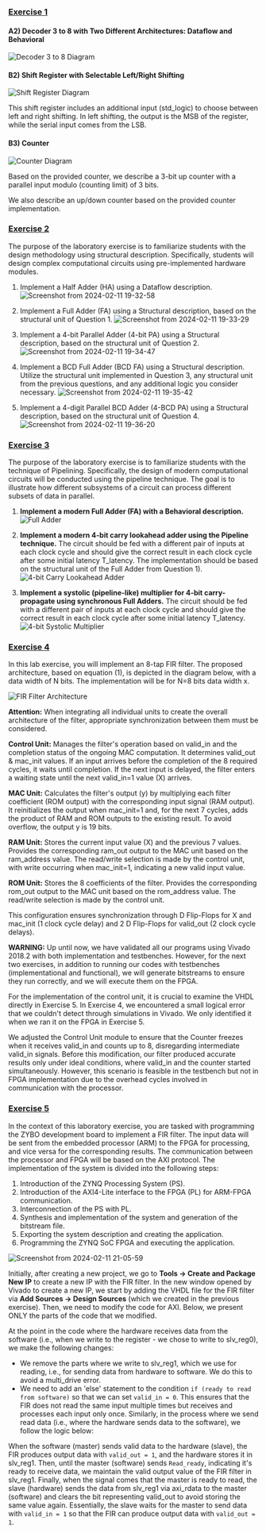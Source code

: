###  [Exercise 1](./VLSI-1(introduction))

#### A2) Decoder 3 to 8 with Two Different Architectures: Dataflow and Behavioral

![Decoder 3 to 8 Diagram](https://github.com/IoannouKon/Digital_VLSI_ntua/assets/132226067/d46f0d9f-b2af-4f60-8923-259df7c5e3dd)

#### B2) Shift Register with Selectable Left/Right Shifting

![Shift Register Diagram](https://github.com/IoannouKon/Digital_VLSI_ntua/assets/132226067/d418ddf7-3f22-473f-ab9b-d0fe5dae0391)

This shift register includes an additional input (std_logic) to choose between left and right shifting. In left shifting, the output is the MSB of the register, while the serial input comes from the LSB.

#### B3) Counter

![Counter Diagram](https://github.com/IoannouKon/Digital_VLSI_ntua/assets/132226067/05d5b783-299d-4745-ba78-f1e087a31fb0)

Based on the provided counter, we describe a 3-bit up counter with a parallel input modulo (counting limit) of 3 bits.

We also describe an up/down counter based on the provided counter implementation.

### [Exercise 2](./VLSI-2(ADDERS))
The purpose of the laboratory exercise is to familiarize students with the design methodology using structural description. Specifically, students will design complex computational circuits using pre-implemented hardware modules.

1) Implement a Half Adder (HA) using a Dataflow description.
![Screenshot from 2024-02-11 19-32-58](https://github.com/IoannouKon/Digital_VLSI_ntua/assets/132226067/0563298d-4dbd-42f7-b2cf-3d3a69382dea)

2) Implement a Full Adder (FA) using a Structural description, based on the structural unit of Question 1.
![Screenshot from 2024-02-11 19-33-29](https://github.com/IoannouKon/Digital_VLSI_ntua/assets/132226067/60f0dc92-2946-462d-a1d3-b91582bf82ba)

3) Implement a 4-bit Parallel Adder (4-bit PA) using a Structural description, based on the structural unit of Question 2.
![Screenshot from 2024-02-11 19-34-47](https://github.com/IoannouKon/Digital_VLSI_ntua/assets/132226067/1c30b92d-1760-4c65-8c78-ec6267e05068)

4) Implement a BCD Full Adder (BCD FA) using a Structural description. Utilize the structural unit implemented in Question 3, any structural unit from the previous questions, and any additional logic you consider necessary.
![Screenshot from 2024-02-11 19-35-42](https://github.com/IoannouKon/Digital_VLSI_ntua/assets/132226067/94d43fa5-39e2-421d-97bc-9c7627b20a27)

5) Implement a 4-digit Parallel BCD Adder (4-BCD PA) using a Structural description, based on the structural unit of Question 4.
![Screenshot from 2024-02-11 19-36-20](https://github.com/IoannouKon/Digital_VLSI_ntua/assets/132226067/af23ff82-83f0-4ec5-81e9-ca380a9e7d6b)

### [Exercise 3](./VLSI-3(Syncronus_FA_and_4_bit_multipliers))

The purpose of the laboratory exercise is to familiarize students with the technique of Pipelining. Specifically, the design of modern computational circuits will be conducted using the pipeline technique. The goal is to illustrate how different subsystems of a circuit can process different subsets of data in parallel.

1) **Implement a modern Full Adder (FA) with a Behavioral description.**
   ![Full Adder](https://github.com/IoannouKon/Digital_VLSI_ntua/assets/132226067/3496d037-4f20-40fb-a0a2-43b15c774602)

2) **Implement a modern 4-bit carry lookahead adder using the Pipeline technique.** The circuit should be fed with a different pair of inputs at each clock cycle and should give the correct result in each clock cycle after some initial latency T_latency. The implementation should be based on the structural unit of the Full Adder from Question 1).
   ![4-bit Carry Lookahead Adder](https://github.com/IoannouKon/Digital_VLSI_ntua/assets/132226067/45d42ae3-135d-44c3-be6d-8f7c1be85d1f)

3) **Implement a systolic (pipeline-like) multiplier for 4-bit carry-propagate using synchronous Full Adders.** The circuit should be fed with a different pair of inputs at each clock cycle and should give the correct result in each clock cycle after some initial latency T_latency.
   ![4-bit Systolic Multiplier](https://github.com/IoannouKon/Digital_VLSI_ntua/assets/132226067/a9d798f4-dcdd-49ea-8b5b-d6a189945267)
### [Exercise 4](./VlSI-4(FIR))

In this lab exercise, you will implement an 8-tap FIR filter. The proposed architecture, based on equation (1), is depicted in the diagram below, with a data width of N bits. The implementation will be for N=8 bits data width x.

![FIR Filter Architecture](https://github.com/IoannouKon/Digital_VLSI_ntua/assets/132226067/e5b2050b-11a3-4cb0-ac12-d5bea76e5b83)

**Attention:** When integrating all individual units to create the overall architecture of the filter, appropriate synchronization between them must be considered.

**Control Unit:** Manages the filter's operation based on valid_in and the completion status of the ongoing MAC computation. It determines valid_out & mac_init values. If an input arrives before the completion of the 8 required cycles, it waits until completion. If the next input is delayed, the filter enters a waiting state until the next valid_in=1 value (X) arrives.

**MAC Unit:** Calculates the filter's output (y) by multiplying each filter coefficient (ROM output) with the corresponding input signal (RAM output). It reinitializes the output when mac_init=1 and, for the next 7 cycles, adds the product of RAM and ROM outputs to the existing result. To avoid overflow, the output y is 19 bits.

**RAM Unit:** Stores the current input value (X) and the previous 7 values. Provides the corresponding ram_out output to the MAC unit based on the ram_address value. The read/write selection is made by the control unit, with write occurring when mac_init=1, indicating a new valid input value.

**ROM Unit:** Stores the 8 coefficients of the filter. Provides the corresponding rom_out output to the MAC unit based on the rom_address value. The read/write selection is made by the control unit.

This configuration ensures synchronization through D Flip-Flops for X and mac_init (1 clock cycle delay) and 2 D Flip-Flops for valid_out (2 clock cycle delays).

**WARNING:** Up until now, we have validated all our programs using Vivado 2018.2 with both implementation and testbenches. However, for the next two exercises, in addition to running our codes with testbenches (implementational and functional), we will generate bitstreams to ensure they run correctly, and we will execute them on the FPGA.

For the implementation of the control unit, it is crucial to examine the VHDL directly in Exercise 5. In Exercise 4, we encountered a small logical error that we couldn't detect through simulations in Vivado. We only identified it when we ran it on the FPGA in Exercise 5. 

We adjusted the Control Unit module to ensure that the Counter freezes when it receives valid_in and counts up to 8, disregarding intermediate valid_in signals. Before this modification, our filter produced accurate results only under ideal conditions, where valid_in and the counter started simultaneously. However, this scenario is feasible in the testbench but not in FPGA implementation due to the overhead cycles involved in communication with the processor.

### [Exercise 5](./VLSI-5(FIR_in_Zybo))

In the context of this laboratory exercise, you are tasked with programming the ZYBO development board to implement a FIR filter. The input data will be sent from the embedded processor (ARM) to the FPGA for processing, and vice versa for the corresponding results. The communication between the processor and FPGA will be based on the AXI protocol. The implementation of the system is divided into the following steps:

1) Introduction of the ZYNQ Processing System (PS).
2) Introduction of the AXI4-Lite interface to the FPGA (PL) for ARM-FPGA communication.
3) Interconnection of the PS with PL.
4) Synthesis and implementation of the system and generation of the bitstream file.
5) Exporting the system description and creating the application.
6) Programming the ZYNQ SoC FPGA and executing the application.

 ![Screenshot from 2024-02-11 21-05-59](https://github.com/IoannouKon/Digital_VLSI_ntua/assets/132226067/34fc2b02-3ad8-44e3-8a6a-3e5b679024ea)

 Initially, after creating a new project, we go to **Tools -> Create and Package New IP** to create a new IP with the FIR filter. In the new window opened by Vivado to create a new IP, we start by adding the VHDL file for the FIR filter via **Add Sources -> Design Sources** (which we created in the previous exercise). 
 Then, we need to modify the code for AXI. Below, we present ONLY the parts of the code that we modified.

 At the point in the code where the hardware receives data from the software (i.e., when we write to the register - we chose to write to slv_reg0), we make the following changes:

- We remove the parts where we write to slv_reg1, which we use for reading, i.e., for sending data from hardware to software. We do this to avoid a multi_drive error.
- We need to add an 'else' statement to the condition `if (ready to read from software)` so that we can set `valid_in = 0`. This ensures that the FIR does not read the same input multiple times but receives and processes each input only once. Similarly, in the process where we send read data (i.e., where the hardware sends data to the software), we follow the logic below:

When the software (master) sends valid data to the hardware (slave), the FIR produces output data with `valid_out = 1`, and the hardware stores it in slv_reg1. Then, until the master (software) sends `Read_ready`, indicating it's ready to receive data, we maintain the valid output value of the FIR filter in slv_reg1. Finally, when the signal comes that the master is ready to read, the slave (hardware) sends the data from slv_reg1 via axi_rdata to the master (software) and clears the bit representing valid_out to avoid storing the same value again. Essentially, the slave waits for the master to send data with `valid_in = 1` so that the FIR can produce output data with `valid_out = 1`.

